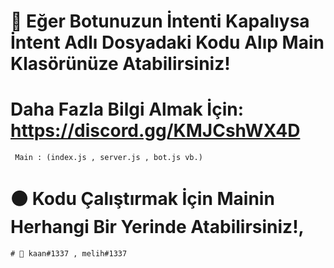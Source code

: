 # 🎉 Eğer Botunuzun İntenti Kapalıysa İntent Adlı Dosyadaki Kodu Alıp Main Klasörünüze Atabilirsiniz!

# Daha Fazla Bilgi Almak İçin: https://discord.gg/KMJCshWX4D

``` Main : (index.js , server.js , bot.js vb.)```

# ⚫  Kodu Çalıştırmak İçin Mainin Herhangi Bir Yerinde Atabilirsiniz!,

```# 🥇 kaan#1337 , melih#1337```
